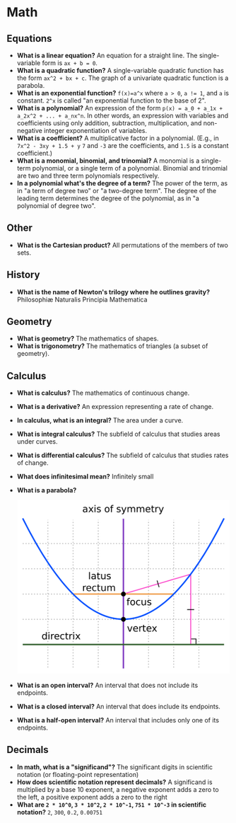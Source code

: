 # Math

## Equations

- **What is a linear equation?** An equation for a straight line. The single-variable form is `ax + b = 0`.
- **What is a quadratic function?** A single-variable quadratic function has the form `ax^2 + bx + c`. The graph of a univariate quadratic function is a parabola.
- **What is an exponential function?** `f(x)=a^x` where `a > 0`, `a != 1`, and `a` is constant. `2^x` is called "an exponential function to the base of 2".
- **What is a polynomial?** An expression of the form `p(x) = a_0 + a_1x + a_2x^2 + ... + a_nx^n`. In other words, an expression with variables and coefficients using only addition, subtraction, multiplication, and non-negative integer exponentiation of variables.
- **What is a coefficient?** A multiplicative factor in a polynomial. (E.g., in `7x^2 - 3xy + 1.5 + y` `7` and `-3` are the coefficients, and `1.5` is a constant coefficient.)
- **What is a monomial, binomial, and trinomial?** A monomial is a single-term polynomial, or a single term of a polynomial. Binomial and trinomial are two and three term polynomials respectively.
- **In a polynomial what's the degree of a term?** The power of the term, as in "a term of degree two" or "a two-degree term". The degree of the leading term determines the degree of the polynomial, as in "a polynomial of degree two".

## Other

- **What is the Cartesian product?** All permutations of the members of two sets.

## History

- **What is the name of Newton's trilogy where he outlines gravity?** Philosophiæ Naturalis Principia Mathematica

## Geometry

- **What is geometry?** The mathematics of shapes.
- **What is trigonometry?** The mathematics of triangles (a subset of geometry).

## Calculus

- **What is calculus?** The mathematics of continuous change.
- **What is a derivative?** An expression representing a rate of change.
- **In calculus, what is an integral?** The area under a curve.
- **What is integral calculus?** The subfield of calculus that studies areas under curves.
- **What is differential calculus?** The subfield of calculus that studies rates of change.
- **What does infinitesimal mean?** Infinitely small
- **What is a parabola?**

    ![Parabola](assets/parabola.png)

- **What is an open interval?** An interval that does not include its endpoints.
- **What is a closed interval?** An interval that does include its endpoints.
- **What is a half-open interval?** An interval that includes only one of its endpoints.

## Decimals

- **In math, what is a "significand"?** The significant digits in scientific notation (or floating-point representation)
- **How does scientific notation represent decimals?** A significand is multiplied by a base 10 exponent, a negative exponent adds a zero to the left, a positive exponent adds a zero to the right
- **What are `2 * 10^0`, `3 * 10^2`, `2 * 10^-1`, `751 * 10^-3` in scientific notation?** `2`, `300`, `0.2`, `0.00751`
